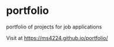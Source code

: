 # portfolio
portfolio of projects for job applications

Visit at https://ms4224.github.io/portfolio/
